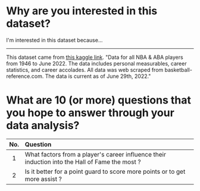 # Why are you interested in this dataset?

I'm interested in this dataset because...

---

This dataset came from [this kaggle link](https://www.kaggle.com/datasets/ryanschubertds/all-nba-aba-players-bio-stats-accolades). "Data for all NBA & ABA players from 1946 to June 2022. The data includes personal measurables, career statistics, and career accolades. All data was web scraped from basketball-reference.com. The data is current as of June 29th, 2022."

# What are 10 (or more) questions that you hope to answer through your data analysis?

No. | Question
:-:|:-
1 | What factors from a player's career influence their induction into the Hall of Fame the most ?
2 | Is it better for a point guard to score more points or to get more assist ?
